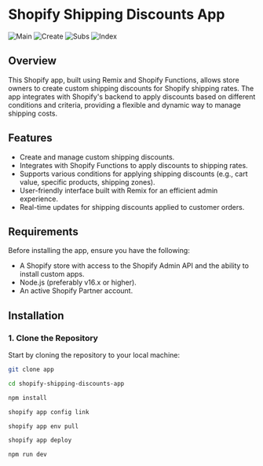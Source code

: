 # Shopify Shipping Discounts App

![Main](./img/main.png)
![Create](./img/create.png)
![Subs](./img/subs.png)
![Index](./img/index.png)


## Overview

This Shopify app, built using Remix and Shopify Functions, allows store owners to create custom shipping discounts for Shopify shipping rates. The app integrates with Shopify's backend to apply discounts based on different conditions and criteria, providing a flexible and dynamic way to manage shipping costs.

## Features

- Create and manage custom shipping discounts.
- Integrates with Shopify Functions to apply discounts to shipping rates.
- Supports various conditions for applying shipping discounts (e.g., cart value, specific products, shipping zones).
- User-friendly interface built with Remix for an efficient admin experience.
- Real-time updates for shipping discounts applied to customer orders.

## Requirements

Before installing the app, ensure you have the following:

- A Shopify store with access to the Shopify Admin API and the ability to install custom apps.
- Node.js (preferably v16.x or higher).
- An active Shopify Partner account.

## Installation

### 1. Clone the Repository

Start by cloning the repository to your local machine:

```bash
git clone app

cd shopify-shipping-discounts-app

npm install

shopify app config link

shopify app env pull

shopify app deploy

npm run dev
```
